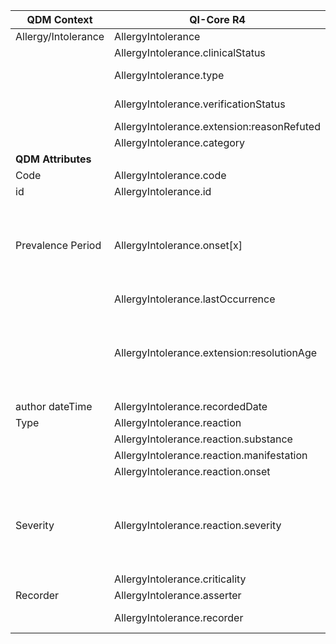 <table class="grid">
  <thead>
    <tr>
      <th><strong>QDM Context</strong></th>
      <th><strong>QI-Core R4</strong></th>
      <th><strong>Comments</strong></th>
      <th><strong>Conversion</strong></th>
    </tr>
  </thead>
  <tbody>
    <tr>
      <td>Allergy/Intolerance</td>
      <td>AllergyIntolerance</td>
      <td>&nbsp;</td>
    </tr>
    <tr>
      <td>&nbsp;</td>
      <td>AllergyIntolerance.clinicalStatus</td>
      <td>active, inactive, resolved</td>
    </tr>
    <tr>
      <td>&nbsp;</td>
      <td>AllergyIntolerance.type</td>
      <td>Defines difference between Allergy and Intolerance</td>
    </tr>
    <tr>
      <td>&nbsp;</td>
      <td>AllergyIntolerance.verificationStatus</td>
      <td>unconfirmed, confirmed, refuted, entered-in-error</td>
    </tr>
    <tr>
      <td>&nbsp;</td>
      <td>AllergyIntolerance.extension:reasonRefuted</td>
      <td>&nbsp;</td>
    </tr>
    <tr>
      <td>&nbsp;</td>
      <td>AllergyIntolerance.category</td>
      <td>Food, medication, environment, biologic</td>
    </tr>
    <tr>
      <td><strong>QDM Attributes</strong></td>
      <td>&nbsp;</td>
      <td>&nbsp;</td>
    </tr>
    <tr>
      <td>Code</td>
      <td>AllergyIntolerance.code</td>
      <td>RxNorm</td>
      <td>qdmDataElement.getDataElementCodes()</td>
    </tr>
    <tr>
      <td>id</td>
      <td>AllergyIntolerance.id</td>
      <td>&nbsp;</td>
      <td>qdmDataElement.get_id()</td>
    </tr>
    <tr>
      <td>Prevalence Period</td>
      <td>AllergyIntolerance.onset[x]</td>
      <td>Prevalence Period start time maps to AllergyIntolerance.onset[x]. Implementers may need to “map” existing allergy onset timings (e.g., day, age, year, etc.) to a corresponding dateTime to allow calculation of measure or CDS expressions.</td>
      <td>qdmDataElement.getPrevalencePeriod()</td>
    </tr>
    <tr>
      <td>&nbsp;</td>
      <td>AllergyIntolerance.lastOccurrence</td>
      <td>&nbsp;</td>
    </tr>
    <tr>
      <td>&nbsp;</td>
      <td>AllergyIntolerance.extension:resolutionAge</td>
      <td>Prevalence Period end time maps to AllergyIntolerance.extension:resolutionAge. Implementers may need to “map” existing allergy resolution timings (e.g., day, age, year, etc.) to a corresponding dateTime to allow calculation of measure or CDS expressions.</td>
    </tr>
    <tr>
      <td>author dateTime</td>
      <td>AllergyIntolerance.recordedDate</td>
      <td>&nbsp;</td>
      <td>qdmDataElement.getAuthorDatetime()</td>
    </tr>
    <tr>
      <td>Type</td>
      <td>AllergyIntolerance.reaction</td>
      <td>&nbsp;</td>
    </tr>
    <tr>
      <td>&nbsp;</td>
      <td>AllergyIntolerance.reaction.substance</td>
      <td>&nbsp;</td>
      <td>qdmDataElement.getType()</td>
    </tr>
    <tr>
      <td>&nbsp;</td>
      <td>AllergyIntolerance.reaction.manifestation</td>
      <td>&nbsp;</td>
    </tr>
    <tr>
      <td>&nbsp;</td>
      <td>AllergyIntolerance.reaction.onset</td>
      <td>&nbsp;</td>
    </tr>
    <tr>
      <td>Severity</td>
      <td>AllergyIntolerance.reaction.severity</td>
      <td>mild, moderate, severe</td>
      <td>Based on what factors we map it to AllergyIntolerance.reaction.severity or AllergyIntolerance.criticality<br><br>
      qdmDataElement.getSeverity()  is a code how to we map to a enum <br>
       Will create a messge to user
      </td>
    </tr>
    <tr>
      <td>&nbsp;</td>
      <td>AllergyIntolerance.criticality</td>
      <td>low, high, unable-to-assess</td>
    </tr>
    <tr>
      <td>Recorder</td>
      <td>AllergyIntolerance.asserter</td>
      <td>&nbsp;</td>
    </tr>
    <tr>
      <td>&nbsp;</td>
      <td>AllergyIntolerance.recorder</td>
      <td>&nbsp;</td>
      <td>There is no Recorder attribute in qdmDataelements</td>
    </tr>
  </tbody>
</table>